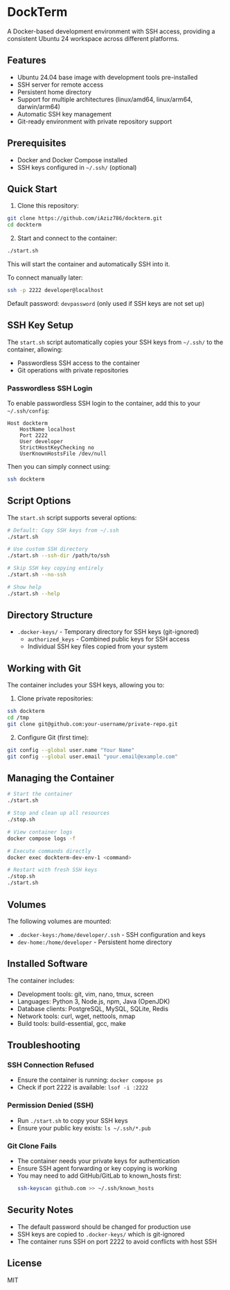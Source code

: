 # DockTerm

A Docker-based development environment with SSH access, providing a consistent Ubuntu 24 workspace across different platforms.

## Features

- Ubuntu 24.04 base image with development tools pre-installed
- SSH server for remote access
- Persistent home directory
- Support for multiple architectures (linux/amd64, linux/arm64, darwin/arm64)
- Automatic SSH key management
- Git-ready environment with private repository support

## Prerequisites

- Docker and Docker Compose installed
- SSH keys configured in `~/.ssh/` (optional)

## Quick Start

1. Clone this repository:
```bash
git clone https://github.com/iAziz786/dockterm.git
cd dockterm
```

2. Start and connect to the container:
```bash
./start.sh
```
This will start the container and automatically SSH into it.

To connect manually later:
```bash
ssh -p 2222 developer@localhost
```

Default password: `devpassword` (only used if SSH keys are not set up)

## SSH Key Setup

The `start.sh` script automatically copies your SSH keys from `~/.ssh/` to the container, allowing:
- Passwordless SSH access to the container
- Git operations with private repositories

### Passwordless SSH Login

To enable passwordless SSH login to the container, add this to your `~/.ssh/config`:

```
Host dockterm
    HostName localhost
    Port 2222
    User developer
    StrictHostKeyChecking no
    UserKnownHostsFile /dev/null
```

Then you can simply connect using:
```bash
ssh dockterm
```

## Script Options

The `start.sh` script supports several options:

```bash
# Default: Copy SSH keys from ~/.ssh
./start.sh

# Use custom SSH directory
./start.sh --ssh-dir /path/to/ssh

# Skip SSH key copying entirely
./start.sh --no-ssh

# Show help
./start.sh --help
```

## Directory Structure

- `.docker-keys/` - Temporary directory for SSH keys (git-ignored)
  - `authorized_keys` - Combined public keys for SSH access
  - Individual SSH key files copied from your system

## Working with Git

The container includes your SSH keys, allowing you to:

1. Clone private repositories:
```bash
ssh dockterm
cd /tmp
git clone git@github.com:your-username/private-repo.git
```

2. Configure Git (first time):
```bash
git config --global user.name "Your Name"
git config --global user.email "your.email@example.com"
```

## Managing the Container

```bash
# Start the container
./start.sh

# Stop and clean up all resources
./stop.sh

# View container logs
docker compose logs -f

# Execute commands directly
docker exec dockterm-dev-env-1 <command>

# Restart with fresh SSH keys
./stop.sh
./start.sh
```

## Volumes

The following volumes are mounted:

- `.docker-keys:/home/developer/.ssh` - SSH configuration and keys
- `dev-home:/home/developer` - Persistent home directory

## Installed Software

The container includes:
- Development tools: git, vim, nano, tmux, screen
- Languages: Python 3, Node.js, npm, Java (OpenJDK)
- Database clients: PostgreSQL, MySQL, SQLite, Redis
- Network tools: curl, wget, nettools, nmap
- Build tools: build-essential, gcc, make

## Troubleshooting

### SSH Connection Refused
- Ensure the container is running: `docker compose ps`
- Check if port 2222 is available: `lsof -i :2222`

### Permission Denied (SSH)
- Run `./start.sh` to copy your SSH keys
- Ensure your public key exists: `ls ~/.ssh/*.pub`

### Git Clone Fails
- The container needs your private keys for authentication
- Ensure SSH agent forwarding or key copying is working
- You may need to add GitHub/GitLab to known_hosts first:
  ```bash
  ssh-keyscan github.com >> ~/.ssh/known_hosts
  ```

## Security Notes

- The default password should be changed for production use
- SSH keys are copied to `.docker-keys/` which is git-ignored
- The container runs SSH on port 2222 to avoid conflicts with host SSH

## License

MIT
